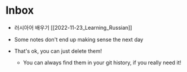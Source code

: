# Inbox

- 러시아어 배우기 [[2022-11-23_Learning_Russian]]

- Some notes don't end up making sense the next day
- That's ok, you can just delete them!
  - You can always find them in your git history, if you really need it!
